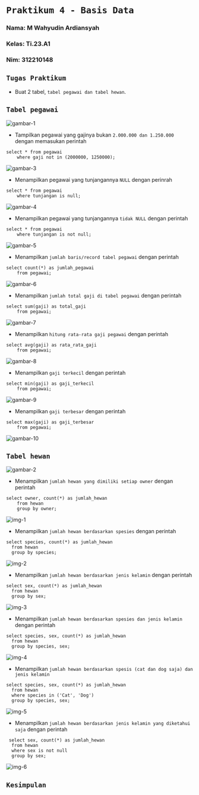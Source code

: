 # `Praktikum 4 - Basis Data`
### Nama: M Wahyudin Ardiansyah
### Kelas: Ti.23.A1
### Nim: 312210148

## `Tugas Praktikum`
- Buat 2 tabel, `tabel pegawai dan tabel hewan`.
## `Tabel pegawai`
![gambar-1](https://i.imgur.com/DT8YKxS.png)
- Tampilkan pegawai yang gajinya bukan `2.000.000 dan 1.250.000` dengan memasukan perintah
```
select * from pegawai
    where gaji not in (2000000, 1250000);
```
![gambar-3](https://i.imgur.com/olcW7vs.png)
- Menampilkan pegawai yang tunjangannya `NULL` dengan perinrah
```
select * from pegawai
    where tunjangan is null;
```
![gambar-4](https://i.imgur.com/kMi3jPZ.png)
- Menampilkan pegawai yang tunjangannya `tidak NULL` dengan perintah
```
select * from pegawai
    where tunjangan is not null;
```
![gambar-5](https://i.imgur.com/O4hQYgX.png)
- Menampilkan `jumlah baris/record tabel pegawai` dengan perintah
```
select count(*) as jumlah_pegawai
    from pegawai;
```
![gambar-6](https://i.imgur.com/tRoAgv8.png)
- Menampilkan `jumlah total gaji di tabel pegawai` dengan perintah
```
select sum(gaji) as total_gaji
    from pegawai;
```
![gambar-7](https://i.imgur.com/k0YvCvb.png)
- Menampilkan `hitung rata-rata gaji pegawai` dengan perintah
```
select avg(gaji) as rata_rata_gaji
    from pegawai;
```
![gambar-8](https://i.imgur.com/KNosAv6.png)
- Menampilkan `gaji terkecil` dengan perintah
```
select min(gaji) as gaji_terkecil
    from pegawai;
```
![gambar-9](https://i.imgur.com/WnX0DW5.png)
- Menampilkan `gaji terbesar` dengan perintah
```
select max(gaji) as gaji_terbesar
    from pegawai;
```
![gambar-10](https://i.imgur.com/rdYmGiz.png)
## `Tabel hewan`
![gambar-2](https://i.imgur.com/8PPB4Mw.png)
- Menampilkan `jumlah hewan yang dimiliki setiap owner` dengan perintah
```
select owner, count(*) as jumlah_hewan
    from hewan
    group by owner;
```
![img-1](https://i.imgur.com/Rl3SCQM.png)
- Menampilkan `jumlah hewan berdasarkan spesies` dengan perintah
```
select species, count(*) as jumlah_hewan
  from hewan
  group by species;
```
![img-2](https://i.imgur.com/w1mJFro.png)
- Menampilkan `jumlah hewan berdasarkan jenis kelamin` dengan perintah
```
select sex, count(*) as jumlah_hewan
  from hewan
  group by sex;
```
![img-3](https://i.imgur.com/UleVmqi.png)
- Menampilkan `jumlah hewan berdasarkan spesies dan jenis kelamin` dengan perintah
```
select species, sex, count(*) as jumlah_hewan
  from hewan
  group by species, sex;
```
![img-4](https://i.imgur.com/TEwbp3i.png)
- Menampilkan `jumlah hewan berdasarkan spesis (cat dan dog saja) dan jenis kelamin`
```
select species, sex, count(*) as jumlah_hewan
  from hewan
  where species in ('Cat', 'Dog')
  group by species, sex;
```
![img-5](https://i.imgur.com/HNZovNK.png)
- Menampilkan `jumlah hewan berdasarkan jenis kelamin yang diketahui saja` dengan perintah
```
 select sex, count(*) as jumlah_hewan
  from hewan
  where sex is not null
  group by sex;
```
![img-6](https://i.imgur.com/q4eq0RB.png)

## `Kesimpulan`
